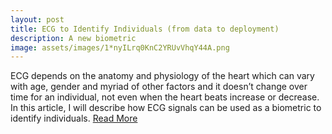 ```yaml
---
layout: post
title: ECG to Identify Individuals (from data to deployment)
description: A new biometric
image: assets/images/1*nyILrq0KnC2YRUvVhqY44A.png
---
```


ECG depends on the anatomy and physiology of the heart which can vary with age, gender and myriad of other factors and it doesn’t change over time for an individual, not even when the heart beats increase or decrease. In this article, I will describe how ECG signals can be used as a biometric to identify individuals. [Read More](https://medium.com/intel-software-innovators/ship-detection-in-satellite-images-from-scratch-849ccfcc3072)
